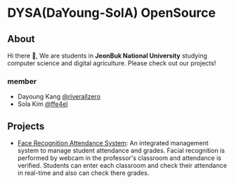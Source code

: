 # DYSA(DaYoung-SolA) OpenSource

## About
Hi there 👋, We are students in **JeonBuk National University** studying computer science and digital agriculture.
Please check out our projects!

### member
- Dayoung Kang [@riverallzero](https://github.com/riverallzero)
- Sola Kim [@ffe4el](https://github.com/ffe4el)

## Projects
- [Face Recognition Attendance System](https://github.com/DYSA-OS/face-recognition-attendance-system): An integrated management system to manage student attendance and grades. Facial recognition is performed by webcam in the professor's classroom and attendance is verified. Students can enter each classroom and check their attendance in real-time and also can check there grades.
